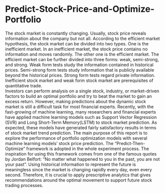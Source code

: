 # Predict-Stock-Price-and-Optimize-Portfolio
The stock market is constantly changing. Usually, stock price reveals information about the company but not all. 
According to the efficient market hypothesis, the stock market can be divided into two types. One is the inefficient market. In an inefficient market, the stock price contains no information and moves randomly. The other one is the efficient market. The efficient market can be further divided into three forms: weak, semi-strong, and strong. Weak form tests study the information contained in historical prices. Semi-strong form tests study information that is publicly available beyond the historical prices. Strong form tests regard private information. Inefficient stock market and weak form stock market are prerequisites of quantitative trade.  
Investors can perform analysis on a single stock, industry, or market-driven factors to build an optimal portfolio and try to beat the market to gain an excess return. However, making predictions about the dynamic stock market is still a difficult task for most financial experts. 
Recently, with the fast-growing of machine learning, many researchers and financial experts have applied machine learning models such as Support Vector Regression (SVR) and Long Short-Term Memory(LSTM) to stock market prediction. As expected, these models have generated fairly satisfactory results in terms of stock market trend prediction. The main purpose of this report is to explore the performance of portfolio optimization models with several machine learning models’ stock price prediction. 
The “Predict-Then-Optimize” framework is adopted in the whole experiment process. The inspiration for using this framework comes from one of the famous quotes by Jordan Belfort: “No matter what happened to you in the past, you are not your past”. Using historical information to represent the future is meaningless since the market is changing rapidly every day, even every second. Therefore, it is crucial to apply prescriptive analytics that gives recommendations around the optimal movement to support future stock trading processes. 
